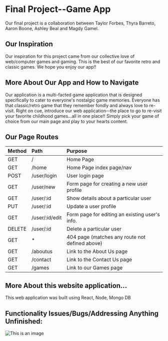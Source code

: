 # Final Project--Game App

Our final project is a collaboration between Taylor Forbes, Thyra Barreto, Aaron Boone, Ashley Beal and Magdy Gamel.

## Our Inspiration

Our inspiration for this project came from our collective love of web/computer games and gaming.  This is the best of our favorite retro and classic games.  We hope you enjoy our app!!


## More About Our App and How to Navigate

Our application is a multi-facted game application that is designed specifically to cater to everyone's nostalgic game memories.  Everyone has that classic/retro game that they remember fondly and always love to re-visit.  Right on cue, introduce our web application--the place to go to re-visit your favorite childhood games...all in one place!!  Simply pick your game of choice from our main page and play to your hearts content.
## Our Page Routes

| Method        | Path                           | Purpose                                          |
| :------------ | :--------------------------    | :----------------------------------------------- |        
| GET           | /                              | Home Page                                        |
| GET           | /home                          | Home Page index page/nav                         |
| POST          | /user/login                    | User login page                                  |
| GET           | /user/new                      | Form page for creating a new user profile        | 
| GET           | /user/:id                      | Show details about a particular user             |
| PUT           | /user/:id                      | Update a user profile                            |
| GET           | /user/:id/edit                 | Form page for editing an existing user's info.   |
| DELETE        | /user/:id                      | Delete a particular user                         |
| GET           | *                              | 404 page (matches any route not defined above)   |
| GET           | /aboutus                       | Link to the About Us page                        |
| GET           | /contact                       | Link to the Contact Us page                      |
| GET           | /games                         | Link to our Games page                           |



## More About this website application...
This web application was built using React, Node, Mongo DB
## Functionality Issues/Bugs/Addressing Anything Unfinished:
![This is an image](https://encrypted-tbn0.gstatic.com/images?q=tbn:ANd9GcQ6umsqQkLMdf5QxPkIGR0dH_wegJVc0o-xog&usqp=CAU)